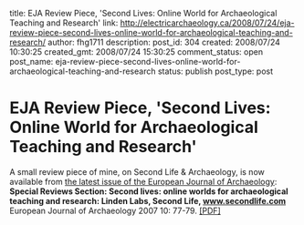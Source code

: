 title: EJA Review Piece, 'Second Lives: Online World for Archaeological Teaching and Research'
link: http://electricarchaeology.ca/2008/07/24/eja-review-piece-second-lives-online-world-for-archaeological-teaching-and-research/
author: fhg1711
description: 
post_id: 304
created: 2008/07/24 10:30:25
created_gmt: 2008/07/24 15:30:25
comment_status: open
post_name: eja-review-piece-second-lives-online-world-for-archaeological-teaching-and-research
status: publish
post_type: post

# EJA Review Piece, 'Second Lives: Online World for Archaeological Teaching and Research'

A small review piece of mine, on Second Life & Archaeology, is now available from [the latest issue of the European Journal of Archaeology](http://eja.sagepub.com/current.dtl): **Special Reviews Section: Second lives: online worlds for archaeological teaching and research: Linden Labs, Second Life, www.secondlife.com** European Journal of Archaeology 2007 10: 77-79. [[PDF]](http://eja.sagepub.com/cgi/reprint/10/1/77)